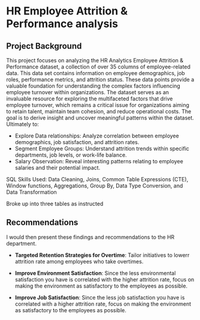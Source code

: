 # HR Employee Attrition & Performance analysis

## Project Background

This project focuses on analyzing the HR Analytics Employee Attrition & Performance dataset, a collection of over 35 columns of employee-related data. This data set contains information on employee demographics, job roles, performance metrics, and attrition status. These data points provide a valuable foundation for understanding the complex factors influencing employee turnover within organizations. The dataset serves as an invaluable resource for exploring the multifaceted factors that drive employee turnover, which remains a critical issue for organizations aiming to retain talent, maintain team cohesion, and reduce operational costs. The goal is to derive insight and uncover meaningful patterns within the dataset. Ultimately to:

 - Explore Data relationships: Analyze correlation between employee demographics, job satisfaction, and attrition rates.
 - Segment Employee Groups: Understand attrition trends within specific departments, job levels, or work-life balance.
 - Salary Observation: Reveal interesting patterns relating to employee salaries and their potential impact.

SQL Skills Used: Data Cleaning, Joins, Common Table Expressions (CTE), Window functions, Aggregations, Group By, Data Type Conversion, and Data Transformation

Broke up into three tables as instructed

## Recommendations

I would then present these findings and recommendations to the HR department.

- **Targeted Retention Strategies for Overtime**: Tailor initiatives to lowerr attrition rate among employees who take overtimes.
  
- **Improve Environment Satisfaction**: Since the less environmental satisfaction you have is correlated with the higher attrition rate, focus on making the environment as satisfactory to the employees as possible.

- **Improve Job Satisfaction**: Since the less job satisfaction you have is correlated with a higher attrition rate, focus on making the environment as satisfactory to the employees as possible.
